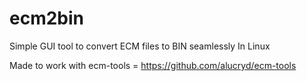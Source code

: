 # ecm2bin
Simple GUI tool to convert ECM files to BIN seamlessly In Linux

Made to work with ecm-tools = https://github.com/alucryd/ecm-tools
